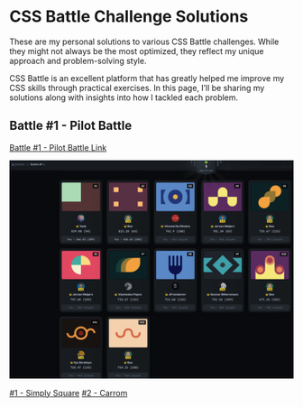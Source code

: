 # CSS Battle Challenge Solutions

These are my personal solutions to various CSS Battle challenges. While they might not always be the most optimized, they reflect my unique approach and problem-solving style.

CSS Battle is an excellent platform that has greatly helped me improve my CSS skills through practical exercises. In this page, I’ll be sharing my solutions along with insights into how I tackled each problem.

## Battle #1 - Pilot Battle

[Battle #1 - Pilot Battle Link](https://cssbattle.dev/battle/1)

![preview](./solutions/images/1-pilot-battle.png)

[#1 - Simply Square](./solutions/1-pilot-battle/1-simply-square.md)
[#2 - Carrom](./solutions/1-pilot-battle/2-carrom.md)
